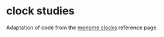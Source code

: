 # clock studies

Adaptation of code from the [monome clocks](https://monome.org/docs/norns/clocks/) reference page.